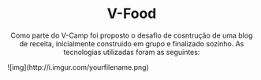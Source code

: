 <h1 align="center">V-Food</h1>

<p align="center">Como parte do V-Camp foi proposto o desafio de cosntrução de uma blog de receita, inicialmente construido em grupo e finalizado sozinho. As tecnologias utilizadas foram as seguintes:</p>
![img](http://i.imgur.com/yourfilename.png)

